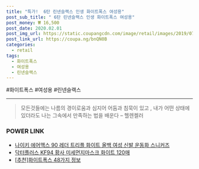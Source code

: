 ```yaml
--- 
title: "특가!  6탄 린넨슬랙스 인생 화이트폭스 여성용" 
post_sub_title: " 6탄 린넨슬랙스 인생 화이트폭스 여성용" 
post_money: ₩ 16,500 
post_date: 2020.02.01 
post_img_url: https://static.coupangcdn.com/image/retail/images/2019/07/01/13/5/1c7486bd-c560-46eb-93bf-7609ceb55dcf.jpg 
post_link_url: https://coupa.ng/bnQN0B 
categories: 
  - retail 
tags: 
  - 화이트폭스 
  - 여성용 
  - 린넨슬랙스 
--- 
```

  #화이트폭스 #여성용 #린넨슬랙스 
<hr> 

> 모든것들에는 나름의 경이로움과 심지어 어둠과 침묵이 있고 , 내가 어떤 상태에 있더라도 나는 그속에서 만족하는 법을 배운다 – 헬렌켈러 


### POWER LINK

* <a href="https://blog.naver.com/an0733/221784521479" target="_blank">나이키 에어맥스 90 레더 트리플 화이트 올백 여성 신발 운동화 스니커즈</a>
* <a href="https://blog.naver.com/fasyy4321/221790815421" target="_blank">닥터플러스 KF94 황사 미세먼지마스크 화이트 120매</a>
* <a href="https://blog.naver.com/fasyy4321/221792577364" target="_blank">[추천]화이트폭스 48가지 정보</a>
